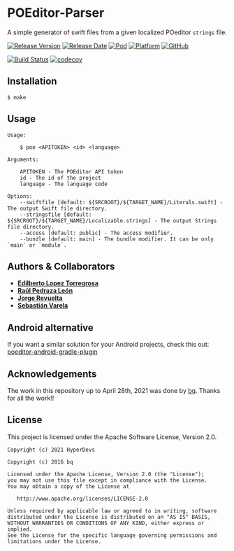 # POEditor-Parser
A simple generator of swift files from a given localized POeditor `strings` file.

[![Release Version](https://img.shields.io/github/release/bq/poeditor-parser-swift.svg)](https://github.com/bq/poeditor-parser-swift/releases) 
[![Release Date](https://img.shields.io/github/release-date/bq/poeditor-parser-swift.svg)](https://github.com/bq/poeditor-parser-swift/releases)
[![Pod](https://img.shields.io/cocoapods/v/POEditor-Parser.svg?style=flat)](https://cocoapods.org/pods/POEditor-Parser)
[![Platform](https://img.shields.io/cocoapods/p/POEditor-Parser.svg?style=flat)](https://cocoapods.org/pods/POEditor-Parser)
[![GitHub](https://img.shields.io/github/license/bq/poeditor-parser-swift.svg)](https://github.com/bq/poeditor-parser-swift/blob/master/LICENSE)

[![Build Status](https://travis-ci.org/bq/poeditor-parser-swift.svg?branch=master)](https://travis-ci.org/bq/poeditor-parser-swift)
[![codecov](https://codecov.io/gh/bq/poeditor-parser-swift/branch/master/graph/badge.svg)](https://codecov.io/gh/bq/poeditor-parser-swift)

## Installation

```
$ make
```

## Usage
```
Usage:

    $ poe <APITOKEN> <id> <language>

Arguments:

    APITOKEN - The POEditor API token
    id - The id of the project
    language - The language code

Options:
    --swiftfile [default: ${SRCROOT}/${TARGET_NAME}/Literals.swift] - The output Swift file directory.
    --stringsfile [default: ${SRCROOT}/${TARGET_NAME}/Localizable.strings] - The output Strings file directory.
    --access [default: public] - The access modifier.
    --bundle [default: main] - The bundle modifier. It can be only `main` or `module`.
```

## Authors & Collaborators

* **[Edilberto Lopez Torregrosa](https://github.com/ediLT)**
* **[Raúl Pedraza León](https://github.com/r-pedraza)**
* **[Jorge Revuelta](https://github.com/minuscorp)**
* **[Sebastián Varela](https://github.com/sebastianvarela)**

## Android alternative
If you want a similar solution for your Android projects, check this out: [poeditor-android-gradle-plugin](https://github.com/hyperdevs-team/poeditor-android-gradle-plugin)

## Acknowledgements
The work in this repository up to April 28th, 2021 was done by [bq](https://github.com/bq).
Thanks for all the work!!

## License 
This project is licensed under the Apache Software License, Version 2.0.

    Copyright (c) 2021 HyperDevs
    
    Copyright (c) 2016 bq

    Licensed under the Apache License, Version 2.0 (the "License");
    you may not use this file except in compliance with the License.
    You may obtain a copy of the License at

       http://www.apache.org/licenses/LICENSE-2.0

    Unless required by applicable law or agreed to in writing, software
    distributed under the License is distributed on an "AS IS" BASIS,
    WITHOUT WARRANTIES OR CONDITIONS OF ANY KIND, either express or implied.
    See the License for the specific language governing permissions and
    limitations under the License.

